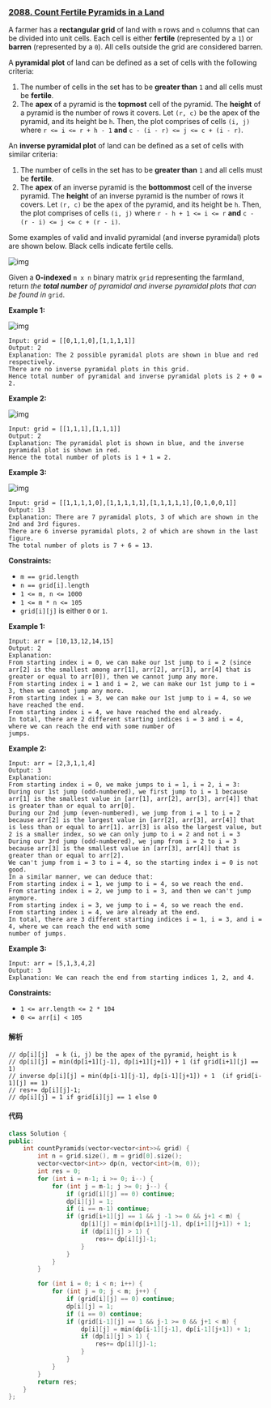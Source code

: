 ### [2088. Count Fertile Pyramids in a Land](https://leetcode.com/problems/count-fertile-pyramids-in-a-land/)

A farmer has a **rectangular grid** of land with `m` rows and `n` columns that can be divided into unit cells. Each cell is either **fertile** (represented by a `1`) or **barren** (represented by a `0`). All cells outside the grid are considered barren.

A **pyramidal plot** of land can be defined as a set of cells with the following criteria:

1. The number of cells in the set has to be **greater than** `1` and all cells must be **fertile**.
2. The **apex** of a pyramid is the **topmost** cell of the pyramid. The **height** of a pyramid is the number of rows it covers. Let `(r, c)` be the apex of the pyramid, and its height be `h`. Then, the plot comprises of cells `(i, j)` where `r <= i <= r + h - 1` **and** `c - (i - r) <= j <= c + (i - r)`.

An **inverse pyramidal plot** of land can be defined as a set of cells with similar criteria:

1. The number of cells in the set has to be **greater than** `1` and all cells must be **fertile**.
2. The **apex** of an inverse pyramid is the **bottommost** cell of the inverse pyramid. The **height** of an inverse pyramid is the number of rows it covers. Let `(r, c)` be the apex of the pyramid, and its height be `h`. Then, the plot comprises of cells `(i, j)` where `r - h + 1 <= i <= r` **and** `c - (r - i) <= j <= c + (r - i)`.

Some examples of valid and invalid pyramidal (and inverse pyramidal) plots are shown below. Black cells indicate fertile cells.

![img](https://assets.leetcode.com/uploads/2021/11/08/image.png)

Given a **0-indexed** `m x n` binary matrix `grid` representing the farmland, return *the **total number** of pyramidal and inverse pyramidal plots that can be found in* `grid`.

 

**Example 1:**

![img](https://assets.leetcode.com/uploads/2021/12/22/1.JPG)

```
Input: grid = [[0,1,1,0],[1,1,1,1]]
Output: 2
Explanation: The 2 possible pyramidal plots are shown in blue and red respectively.
There are no inverse pyramidal plots in this grid. 
Hence total number of pyramidal and inverse pyramidal plots is 2 + 0 = 2.
```

**Example 2:**

![img](https://assets.leetcode.com/uploads/2021/12/22/2.JPG)

```
Input: grid = [[1,1,1],[1,1,1]]
Output: 2
Explanation: The pyramidal plot is shown in blue, and the inverse pyramidal plot is shown in red. 
Hence the total number of plots is 1 + 1 = 2.
```

**Example 3:**

![img](https://assets.leetcode.com/uploads/2021/12/22/3.JPG)

```
Input: grid = [[1,1,1,1,0],[1,1,1,1,1],[1,1,1,1,1],[0,1,0,0,1]]
Output: 13
Explanation: There are 7 pyramidal plots, 3 of which are shown in the 2nd and 3rd figures.
There are 6 inverse pyramidal plots, 2 of which are shown in the last figure.
The total number of plots is 7 + 6 = 13.
```

 

**Constraints:**

- `m == grid.length`
- `n == grid[i].length`
- `1 <= m, n <= 1000`
- `1 <= m * n <= 105`
- `grid[i][j]` is either `0` or `1`.

 

**Example 1:**

```
Input: arr = [10,13,12,14,15]
Output: 2
Explanation: 
From starting index i = 0, we can make our 1st jump to i = 2 (since arr[2] is the smallest among arr[1], arr[2], arr[3], arr[4] that is greater or equal to arr[0]), then we cannot jump any more.
From starting index i = 1 and i = 2, we can make our 1st jump to i = 3, then we cannot jump any more.
From starting index i = 3, we can make our 1st jump to i = 4, so we have reached the end.
From starting index i = 4, we have reached the end already.
In total, there are 2 different starting indices i = 3 and i = 4, where we can reach the end with some number of
jumps.
```

**Example 2:**

```
Input: arr = [2,3,1,1,4]
Output: 3
Explanation: 
From starting index i = 0, we make jumps to i = 1, i = 2, i = 3:
During our 1st jump (odd-numbered), we first jump to i = 1 because arr[1] is the smallest value in [arr[1], arr[2], arr[3], arr[4]] that is greater than or equal to arr[0].
During our 2nd jump (even-numbered), we jump from i = 1 to i = 2 because arr[2] is the largest value in [arr[2], arr[3], arr[4]] that is less than or equal to arr[1]. arr[3] is also the largest value, but 2 is a smaller index, so we can only jump to i = 2 and not i = 3
During our 3rd jump (odd-numbered), we jump from i = 2 to i = 3 because arr[3] is the smallest value in [arr[3], arr[4]] that is greater than or equal to arr[2].
We can't jump from i = 3 to i = 4, so the starting index i = 0 is not good.
In a similar manner, we can deduce that:
From starting index i = 1, we jump to i = 4, so we reach the end.
From starting index i = 2, we jump to i = 3, and then we can't jump anymore.
From starting index i = 3, we jump to i = 4, so we reach the end.
From starting index i = 4, we are already at the end.
In total, there are 3 different starting indices i = 1, i = 3, and i = 4, where we can reach the end with some
number of jumps.
```

**Example 3:**

```
Input: arr = [5,1,3,4,2]
Output: 3
Explanation: We can reach the end from starting indices 1, 2, and 4.
```

 

**Constraints:**

- `1 <= arr.length <= 2 * 104`
- `0 <= arr[i] < 105`

#### 解析

```
// dp[i][j]  = k (i, j) be the apex of the pyramid, height is k
// dp[i][j] = min(dp[i+1][j-1], dp[i+1][j+1]) + 1 (if grid[i+1][j] == 1) 
// inverse dp[i][j] = min(dp[i-1][j-1], dp[i-1][j+1]) + 1  (if grid[i-1][j] == 1) 
// res+= dp[i][j]-1;
// dp[i][j] = 1 if grid[i][j] == 1 else 0
```

#### 代码

```c++
class Solution {
public:
    int countPyramids(vector<vector<int>>& grid) {
        int n = grid.size(), m = grid[0].size();
        vector<vector<int>> dp(n, vector<int>(m, 0));
        int res = 0;
        for (int i = n-1; i >= 0; i--) {
            for (int j = m-1; j >= 0; j--) {
                if (grid[i][j] == 0) continue;
                dp[i][j] = 1;
                if (i == n-1) continue; 
                if (grid[i+1][j] == 1 && j -1 >= 0 && j+1 < m) {
                    dp[i][j] = min(dp[i+1][j-1], dp[i+1][j+1]) + 1;
                    if (dp[i][j] > 1) {
                        res+= dp[i][j]-1;
                    }
                }
            }
        }

        for (int i = 0; i < n; i++) {
            for (int j = 0; j < m; j++) {
                if (grid[i][j] == 0) continue;
                dp[i][j] = 1;
                if (i == 0) continue;
                if (grid[i-1][j] == 1 && j-1 >= 0 && j+1 < m) {
                    dp[i][j] = min(dp[i-1][j-1], dp[i-1][j+1]) + 1;
                    if (dp[i][j] > 1) {
                        res+= dp[i][j]-1;
                    }
                }
            }
        }
        return res;
    }
};
```
